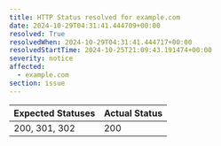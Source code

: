 ```yaml
---
title: HTTP Status resolved for example.com
date: 2024-10-29T04:31:41.444709+00:00
resolved: True
resolvedWhen: 2024-10-29T04:31:41.444717+00:00
resolvedStartTime: 2024-10-25T21:09:43.191474+00:00
severity: notice
affected:
  - example.com
section: issue
---
```


| Expected Statuses | Actual Status  |
|-------------------|----------------|
| 200, 301, 302 | 200 |
